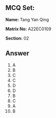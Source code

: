 ## MCQ Set:

**Name:** Tang Yan Qing

**Matrix No:** A22EC0109

**Section:** 02

## Answer
1. A
2. B
3. C
4. C
5. D
6. D
7. B
8. C
9. A
10. B

